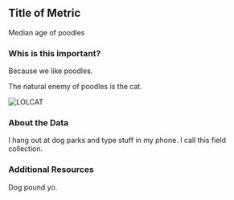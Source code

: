 ## Title of Metric
Median age of poodles

### Whis is this important?
Because we like poodles.

The natural enemy of poodles is the cat.

![LOLCAT](http://i.imgur.com/9xqVMNc.jpg)

### About the Data
I hang out at dog parks and type stuff in my phone. I call this field collection.

### Additional Resources
Dog pound yo.
